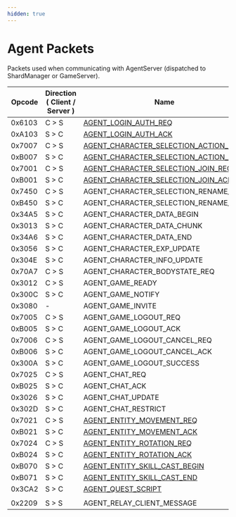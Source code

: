 ```yaml
---
hidden: true
---
```


# Agent Packets

Packets used when communicating with AgentServer (dispatched to ShardManager or GameServer).

<table data-full-width="true"><thead><tr><th width="100">Opcode</th><th width="215">Direction ( Client / Server )</th><th>Name</th></tr></thead><tbody><tr><td>0x6103</td><td>C > S</td><td><a href="agent_login_auth_req.md">AGENT_LOGIN_AUTH_REQ</a></td></tr><tr><td>0xA103</td><td>S > C</td><td><a href="agent_login_auth_ack.md">AGENT_LOGIN_AUTH_ACK</a></td></tr><tr><td>0x7007</td><td>C > S</td><td><a href="agent_character_selection_action_req.md">AGENT_CHARACTER_SELECTION_ACTION_REQ</a></td></tr><tr><td>0xB007</td><td>S > C</td><td><a href="agent_character_selection_action_ack.md">AGENT_CHARACTER_SELECTION_ACTION_ACK</a></td></tr><tr><td>0x7001</td><td>C > S</td><td><a href="agent_character_selection_join_req.md">AGENT_CHARACTER_SELECTION_JOIN_REQ</a></td></tr><tr><td>0xB001</td><td>S > C</td><td><a href="agent_character_selection_join_ack.md">AGENT_CHARACTER_SELECTION_JOIN_ACK</a></td></tr><tr><td>0x7450</td><td>C > S</td><td>AGENT_CHARACTER_SELECTION_RENAME_REQ</td></tr><tr><td>0xB450</td><td>S > C</td><td>AGENT_CHARACTER_SELECTION_RENAME_ACK</td></tr><tr><td>0x34A5</td><td>S > C</td><td>AGENT_CHARACTER_DATA_BEGIN</td></tr><tr><td>0x3013</td><td>S > C</td><td>AGENT_CHARACTER_DATA_CHUNK</td></tr><tr><td>0x34A6</td><td>S > C</td><td>AGENT_CHARACTER_DATA_END</td></tr><tr><td>0x3056</td><td>S > C</td><td>AGENT_CHARACTER_EXP_UPDATE</td></tr><tr><td>0x304E</td><td>S > C</td><td>AGENT_CHARACTER_INFO_UPDATE</td></tr><tr><td>0x70A7</td><td>C > S</td><td>AGENT_CHARACTER_BODYSTATE_REQ</td></tr><tr><td>0x3012</td><td>C > S</td><td>AGENT_GAME_READY</td></tr><tr><td>0x300C</td><td>S > C</td><td>AGENT_GAME_NOTIFY</td></tr><tr><td>0x3080</td><td>-</td><td>AGENT_GAME_INVITE</td></tr><tr><td>0x7005</td><td>C > S</td><td>AGENT_GAME_LOGOUT_REQ</td></tr><tr><td>0xB005</td><td>S > C</td><td>AGENT_GAME_LOGOUT_ACK</td></tr><tr><td>0x7006</td><td>C > S</td><td>AGENT_GAME_LOGOUT_CANCEL_REQ</td></tr><tr><td>0xB006</td><td>S > C</td><td>AGENT_GAME_LOGOUT_CANCEL_ACK</td></tr><tr><td>0x300A</td><td>S > C</td><td>AGENT_GAME_LOGOUT_SUCCESS</td></tr><tr><td>0x7025</td><td>C > S</td><td>AGENT_CHAT_REQ</td></tr><tr><td>0xB025</td><td>S > C</td><td>AGENT_CHAT_ACK</td></tr><tr><td>0x3026</td><td>S > C</td><td>AGENT_CHAT_UPDATE</td></tr><tr><td>0x302D</td><td>S > C</td><td>AGENT_CHAT_RESTRICT</td></tr><tr><td>0x7021</td><td>C > S</td><td><a href="agent_entity_movement_req.md">AGENT_ENTITY_MOVEMENT_REQ</a></td></tr><tr><td>0xB021</td><td>S > C</td><td><a href="agent_entity_movement_ack.md">AGENT_ENTITY_MOVEMENT_ACK</a></td></tr><tr><td>0x7024</td><td>C > S</td><td><a href="agent_entity_rotation_req.md">AGENT_ENTITY_ROTATION_REQ</a></td></tr><tr><td>0xB024</td><td>S > C</td><td><a href="agent_entity_rotation_ack.md">AGENT_ENTITY_ROTATION_ACK</a></td></tr><tr><td>0xB070</td><td>S > C</td><td><a href="agent_entity_skill_cast_begin.md">AGENT_ENTITY_SKILL_CAST_BEGIN</a></td></tr><tr><td>0xB071</td><td>S > C</td><td><a href="agent_entity_skill_cast_end.md">AGENT_ENTITY_SKILL_CAST_END</a></td></tr><tr><td>0x3CA2</td><td>S > C</td><td><a href="agent_quest_script.md">AGENT_QUEST_SCRIPT</a></td></tr><tr><td></td><td></td><td></td></tr><tr><td>0x2209</td><td>S > S</td><td>AGENT_RELAY_CLIENT_MESSAGE</td></tr></tbody></table>
